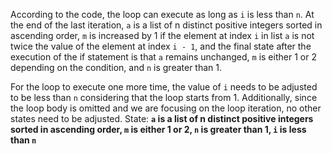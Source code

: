 According to the code, the loop can execute as long as `i` is less than `n`. At the end of the last iteration, `a` is a list of n distinct positive integers sorted in ascending order, `m` is increased by 1 if the element at index `i` in list `a` is not twice the value of the element at index `i - 1`, and the final state after the execution of the if statement is that `a` remains unchanged, `m` is either 1 or 2 depending on the condition, and `n` is greater than 1.

For the loop to execute one more time, the value of `i` needs to be adjusted to be less than `n` considering that the loop starts from 1. Additionally, since the loop body is omitted and we are focusing on the loop iteration, no other states need to be adjusted.
State: **`a` is a list of n distinct positive integers sorted in ascending order, `m` is either 1 or 2, `n` is greater than 1, `i` is less than `n`**